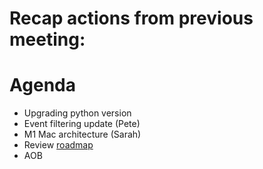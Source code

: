 # Recap actions from previous meeting:


# Agenda
- Upgrading python version
- Event filtering update (Pete)
- M1 Mac architecture (Sarah)
- Review [roadmap](https://github.com/mantidproject/roadmap/projects/1)
- AOB
